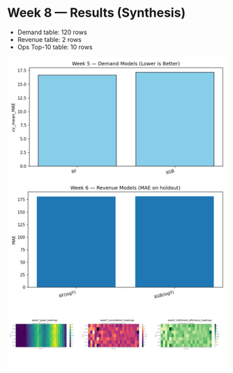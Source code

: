 # Week 8 — Results (Synthesis)
- Demand table: 120 rows
- Revenue table: 2 rows
- Ops Top-10 table: 10 rows

![](week8_demand_metrics_bar.png)
![](week8_revenue_metrics_bar.png)
![](week8_ops_thumbgrid.png)